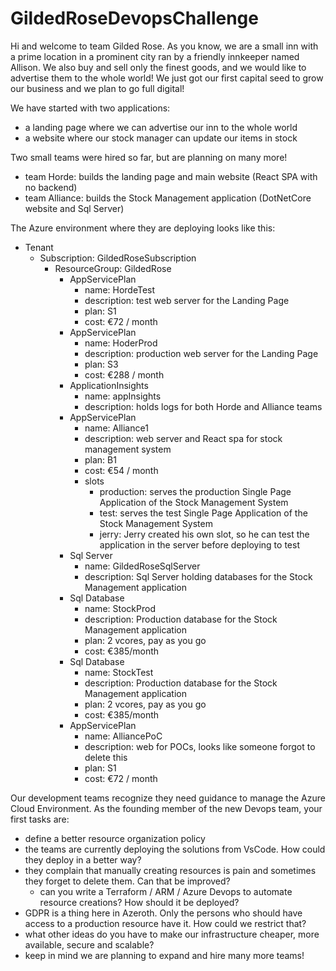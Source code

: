 # GildedRoseDevopsChallenge

Hi and welcome to team Gilded Rose.
As you know, we are a small inn with a prime location in a prominent city ran by a friendly innkeeper named Allison.
We also buy and sell only the finest goods, and we would like to advertise them to the whole world!
We just got our first capital seed to grow our business and we plan to go full digital!

We have started with two applications:
- a landing page where we can advertise our inn to the whole world
- a website where our stock manager can update our items in stock

Two small teams were hired so far, but are planning on many more!
- team Horde: builds the landing page and main website   (React SPA with no backend)
- team Alliance: builds the Stock Management application (DotNetCore website and Sql Server)

The Azure environment where they are deploying looks like this:
- Tenant
  - Subscription: GildedRoseSubscription
    - ResourceGroup: GildedRose
      - AppServicePlan
         - name: HordeTest
         - description: test web server for the Landing Page
         - plan: S1
         - cost: €72 / month
      - AppServicePlan
        - name: HoderProd
        - description: production web server for the Landing Page
        - plan: S3
        - cost: €288 / month
      - ApplicationInsights
        - name: appInsights
        - description: holds logs for both Horde and Alliance teams
      - AppServicePlan
        - name: Alliance1
        - description: web server and React spa for stock management system
        - plan: B1
        - cost: €54 / month
        - slots
          - production: serves the production Single Page Application of the Stock Management System
          - test: serves the test Single Page Application of the Stock Management System
          - jerry: Jerry created his own slot, so he can test the application in the server before deploying to test
      - Sql Server
        - name: GildedRoseSqlServer
        - description: Sql Server holding databases for the Stock Management application
      - Sql Database
        - name: StockProd
        - description: Production database for the Stock Management application
        - plan: 2 vcores, pay as you go
        - cost: €385/month
      - Sql Database
        - name: StockTest
        - description: Production database for the Stock Management application
        - plan: 2 vcores, pay as you go
        - cost: €385/month
      - AppServicePlan
        - name: AlliancePoC
        - description: web for POCs, looks like someone forgot to delete this
        - plan: S1
        - cost: €72 / month  
        
Our development teams recognize they need guidance to manage the Azure Cloud Environment.
As the founding member of the new Devops team, your first tasks are:
- define a better resource organization policy
- the teams are currently deploying the solutions from VsCode. How could they deploy in a better way?
- they complain that manually creating resources is pain and sometimes they forget to delete them. Can that be improved?
  - can you write a Terraform / ARM / Azure Devops to automate resource creations? How should it be deployed?
- GDPR is a thing here in Azeroth. Only the persons who should have access to a production resource have it. How could we restrict that?
- what other ideas do you have to make our infrastructure cheaper, more available, secure and scalable?
- keep in mind we are planning to expand and hire many more teams!
